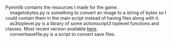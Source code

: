 Pyminlib contains the resources I made for the game.<br>&emsp;imagetobytes.py is something to convert an image to a string of bytes so I could contain them in the main script instead of having files along with it.<br>&emsp;as3toplevel.py is a library of some actionscript3 toplevel functions and classes. Most recent version available [here](https://github.com/ajdelguidice/python-as3lib).<br>&emsp;convertsavefile.py is a script to convert save files.
